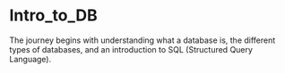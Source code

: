 # Intro_to_DB
The journey begins with understanding what a database is, the different types of databases, and an introduction to SQL (Structured Query Language).
